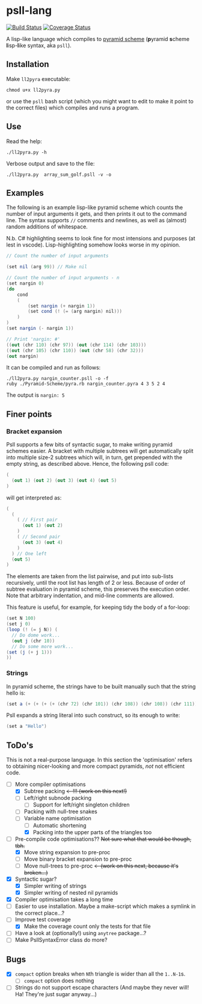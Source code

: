 # psll-lang

[![Build Status](https://travis-ci.org/MarcinKonowalczyk/psll-lang.svg?branch=master)](https://travis-ci.org/MarcinKonowalczyk/psll-lang) [![Coverage Status](https://coveralls.io/repos/github/MarcinKonowalczyk/psll-lang/badge.svg?branch=master)](https://coveralls.io/github/MarcinKonowalczyk/psll-lang?branch=master)

A lisp-like language which compiles to [pyramid scheme](https://github.com/ConorOBrien-Foxx/Pyramid-Scheme) (**p**yramid **s**cheme **l**isp-**l**ike syntax, aka `psll`).

## Installation

Make  `ll2pyra` executable:

```
chmod u+x ll2pyra.py
```
or use the `psll` bash script (which you might want to edit to make it point to the correct files) which compiles and runs a program.

## Use

Read the help:
```
./ll2pyra.py -h
```

Verbose output and save to the file:
```
./ll2pyra.py  array_sum_golf.psll -v -o
```

## Examples

The following is an example lisp-like pyramid scheme which counts the number of input arguments it gets, and then prints it out to the command line. The syntax supports `//` comments and newlines, as well as (almost) random additions of whitespace.

N.b. C# highlighting seems to look fine for most intensions and purposes (at lest in vscode). Lisp-highlighting somehow looks worse in my opinion.

```cs
// Count the number of input arguments

(set nil (arg 99)) // Make nil

// Count the number of input arguments - n
(set nargin 0)
(do
    cond
    (
        (set nargin (+ nargin 1))
        (set cond (! (= (arg nargin) nil)))
    )
)
(set nargin (- nargin 1))

// Print 'nargin: #'
((out (chr 110) (chr 97)) (out (chr 114) (chr 103)))
((out (chr 105) (chr 110)) (out (chr 58) (chr 32)))
(out nargin)
```

It can be compiled and run as follows:

```
./ll2pyra.py nargin_counter.psll -o -f
ruby ./Pyramid-Scheme/pyra.rb nargin_counter.pyra 4 3 5 2 4
```
The output is `nargin: 5`

## Finer points

### Bracket expansion
Psll supports a few bits of syntactic sugar, to make writing pyramid schemes easier. A bracket with multiple subtrees will get automatically split into multiple size-2 subtrees which will, in turn, get prepended with the empty string, as described above. Hence, the following psll code:

```cs
(
  (out 1) (out 2) (out 3) (out 4) (out 5)
)
```

will get interpreted as:

```cs
(
  (
    ( // First pair
      (out 1) (out 2)
    )
    ( // Second pair
      (out 3) (out 4)
    )
  ) // One left
  (out 5)
)
```
The elements are taken from the list pairwise, and put into sub-lists recursively, until the root list has length of 2 or less. Because of order of subtree evaluation in pyramid scheme, this preserves the execution order. Note that arbitrary indentation, and mid-line comments are allowed.

This feature is useful, for example, for keeping tidy the body of a for-loop:

```cs
(set N 100)
(set j 0)
(loop (! (= j N)) (
  // Do dome work...
  (out j (chr 10))
  // Do some more work...
(set (j (+ j 1)))
))
```

### Strings

In pyramid scheme, the strings have to be built manually such that the string hello is:

```cs
(set a (+ (+ (+ (+ (chr 72) (chr 101)) (chr 108)) (chr 108)) (chr 111)))
```

Psll expands a string literal into such construct, so its enough to write:

```cs
(set a "Hello")
```

## ToDo's

This is not a real-purpose language. In this section the 'optimisation' refers to obtaining nicer-looking and more compact pyramids, *not* not efficient code.

- [ ] More compiler optimisations
  - [x] Subtree packing <s><- !!! (work on this next!)</s>
  - [ ] Left/right subnode packing
    - [ ] Support for left/right singleton children
  - [ ] Packing with null-tree snakes
  - [ ] Variable name optimisation
    - [ ] Automatic shortening
    - [x] Packing into the upper parts of the triangles too
- [ ] Pre-compile code optimisations?? <s>Not sure what that would be though, tbh.</s>
  - [x] Move string expansion to pre-proc
  - [ ] Move binary bracket expansion to pre-proc
  - [ ] Move null-trees to pre-proc <s><- (work on this next, because it's broken...)</s>
- [x] Syntactic sugar?
  - [x] Simpler writing of strings
  - [x] Simpler writing of nested nil pyramids
- [x] Compiler optimisation takes a long time
- [ ] Easier to use installation. Maybe a make-script which makes a symlink in the correct place...?
- [ ] Improve test coverage
  - [x] Make the coverage count only the tests for that file
- [ ] Have a look at (optionally!) using `anytree` package...?
- [ ] Make PsllSyntaxError class do more?

## Bugs
- [x] `compact` option breaks when `N`th triangle is wider than all the `1..N-1`s.
  - [ ] `compact` option does nothing
- [ ] Strings do not support escape characters (And maybe they never will! Ha! They're just sugar anyway...)
